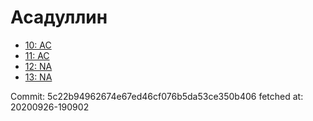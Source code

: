 # Асадуллин
- [10: AC](10.md)
- [11: AC](11.md)
- [12: NA](12.md)
- [13: NA](13.md)

Commit: 5c22b94962674e67ed46cf076b5da53ce350b406
 fetched at: 20200926-190902
